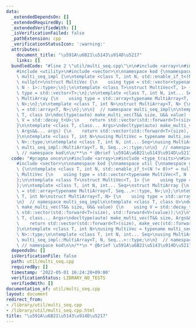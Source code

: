 ```yaml
---
data:
  _extendedDependsOn: []
  _extendedRequiredBy: []
  _extendedVerifiedWith: []
  _isVerificationFailed: false
  _pathExtension: cpp
  _verificationStatusIcon: ':warning:'
  attributes:
    document_title: "\u591A\u6B21\u5143\u914D\u5217"
    links: []
  bundledCode: "#line 2 \"util/multi_seq.cpp\"\n\n#include <array>\n#include <type_traits>\n\
    #include <utility>\n#include <vector>\n\nnamespace kod {\nnamespace util {\nnamespace\
    \ multi_seq_impl {\n\ntemplate <class T, int N, std::enable_if_t<(N != 0)>* =\
    \ nullptr>\nstruct MultiVec {\n    using type = std::vector<typename MultiVec<T,\
    \ N - 1>::type>;\n};\n\ntemplate <class T>\nstruct MultiVec<T, 1> {\n    using\
    \ type = std::vector<T>;\n};\n\ntemplate <class T, int N, int... Seq>\nstruct\
    \ MultiArray {\n    using type = std::array<typename MultiArray<T, Seq...>::type,\
    \ N>;\n};\n\ntemplate <class T, int N>\nstruct MultiArray<T, N> {\n    using type\
    \ = std::array<T, N>;\n};\n\n}  // namespace multi_seq_impl\n\ntemplate <class\
    \ T, class U>\ndecltype(auto) make_multi_vec(T&& size, U&& value) {\n    using\
    \ V = std::decay_t<U>;\n    return std::vector(std::forward<T>(size), std::forward<V>(value));\n\
    }\n\ntemplate <class T, class... Args>\ndecltype(auto) make_multi_vec(T&& size,\
    \ Args&&... args) {\n    return std::vector(std::forward<T>(size), make_vec(std::forward<Args>(args)...));\n\
    }\n\ntemplate <class T, int N>\nusing MultiVec = typename multi_seq_impl::MultiVec<T,\
    \ N>::type;\n\ntemplate <class T, int N, int... Seq>\nusing MultiArray = typename\
    \ multi_seq_impl::MultiArray<T, N, Seq...>::type;\n\n}  // namespace util\n} \
    \ // namespace kod\n\n/**\n * @brief \u591A\u6B21\u5143\u914D\u5217\n */\n"
  code: "#pragma once\n\n#include <array>\n#include <type_traits>\n#include <utility>\n\
    #include <vector>\n\nnamespace kod {\nnamespace util {\nnamespace multi_seq_impl\
    \ {\n\ntemplate <class T, int N, std::enable_if_t<(N != 0)>* = nullptr>\nstruct\
    \ MultiVec {\n    using type = std::vector<typename MultiVec<T, N - 1>::type>;\n\
    };\n\ntemplate <class T>\nstruct MultiVec<T, 1> {\n    using type = std::vector<T>;\n\
    };\n\ntemplate <class T, int N, int... Seq>\nstruct MultiArray {\n    using type\
    \ = std::array<typename MultiArray<T, Seq...>::type, N>;\n};\n\ntemplate <class\
    \ T, int N>\nstruct MultiArray<T, N> {\n    using type = std::array<T, N>;\n};\n\
    \n}  // namespace multi_seq_impl\n\ntemplate <class T, class U>\ndecltype(auto)\
    \ make_multi_vec(T&& size, U&& value) {\n    using V = std::decay_t<U>;\n    return\
    \ std::vector(std::forward<T>(size), std::forward<V>(value));\n}\n\ntemplate <class\
    \ T, class... Args>\ndecltype(auto) make_multi_vec(T&& size, Args&&... args) {\n\
    \    return std::vector(std::forward<T>(size), make_vec(std::forward<Args>(args)...));\n\
    }\n\ntemplate <class T, int N>\nusing MultiVec = typename multi_seq_impl::MultiVec<T,\
    \ N>::type;\n\ntemplate <class T, int N, int... Seq>\nusing MultiArray = typename\
    \ multi_seq_impl::MultiArray<T, N, Seq...>::type;\n\n}  // namespace util\n} \
    \ // namespace kod\n\n/**\n * @brief \u591A\u6B21\u5143\u914D\u5217\n */"
  dependsOn: []
  isVerificationFile: false
  path: util/multi_seq.cpp
  requiredBy: []
  timestamp: '2022-05-01 16:24:28+09:00'
  verificationStatus: LIBRARY_NO_TESTS
  verifiedWith: []
documentation_of: util/multi_seq.cpp
layout: document
redirect_from:
- /library/util/multi_seq.cpp
- /library/util/multi_seq.cpp.html
title: "\u591A\u6B21\u5143\u914D\u5217"
---
```

